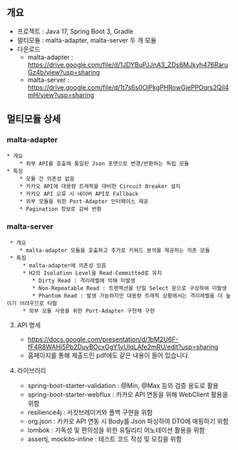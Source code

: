 ## 개요
* 프로젝트 : Java 17, Spring Boot 3, Gradle
* 멀티모듈 : malta-adapter, malta-server 두 개 모듈
* 다운로드
  * malta-adapter : https://drive.google.com/file/d/1JDYBuPJJnA3_ZDs6MJkyh476RaruGz4b/view?usp=sharing
  * malta-server : https://drive.google.com/file/d/1t7s6s0OlPkgPHRowGjePPOqrs2QiI4mH/view?usp=sharing
    

## 멀티모듈 상세
### **malta-adapter**
    * 개요
        * 외부 API를 호출해 통일된 Json 포맷으로 변경/반환하는 독립 모듈
    * 특징
        * 모듈 간 의존성 없음
        * 카카오 API에 대용량 트래픽을 대비한 Circuit Breaker 설치
        * 카카오 API 오류 시 네이버 API로 Fallback
        * 외부 모듈을 위한 Port-Adapter 인터페이스 제공
        * Pagination 정보로 감싸 반환
    
### **malta-server** 
     * 개요
        * malta-adapter 모듈을 호출하고 추가로 키워드 분석을 제공하는 의존 모듈
     * 특징
         * malta-adapter에 의존성 있음
         * H2의 Isolation Level을 Read-Committed로 유지
            * Dirty Read : 격리레벨에 의해 미발생
            * Non-Repeatable Read : 트랜잭션을 단일 Select 문으로 구성하여 미발생
            * Phantom Read : 발생 가능하지만 대용량 트래픽 상황에서는 격리레벨을 더 높이기 어려우므로 타협
         * 외부 모듈 사용을 위한 Port-Adapter 구현체 구현
    

3. API 명세
    * https://docs.google.com/presentation/d/1bM2U6F-fF4R8WAHi5Pb2DuyBOcxGgY1yUIqLAfe2mRU/edit?usp=sharing
    * 홈페이지를 통해 제출드린 pdf에도 같은 내용이 들어 있습니다.

4. 라이브러리
    * spring-boot-starter-validation : @Min, @Max 등의 검증 용도로 활용
    * spring-boot-starter-webflux : 카카오 API 연동을 위해 WebClient 활용을 위함
    * resilience4j : 서킷브레이커와 폴백 구현을 위함
    * org.json : 카카오 API 연동 시 Body를 Json 파싱하여 DTO에 매핑하기 위함
    * lombok : 가독성 및 편의성을 위한 유틸리티 어노테이션 활용을 위함
    * assertj, mockito-inline : 테스트 코드 작성 및 모킹을 위함
